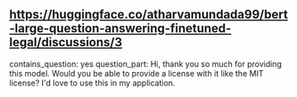 ## https://huggingface.co/atharvamundada99/bert-large-question-answering-finetuned-legal/discussions/3

contains_question: yes
question_part: Hi, thank you so much for providing this model. Would you be able to provide a license with it like the MIT license? I'd love to use this in my application.